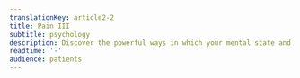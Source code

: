 ```yaml
---
translationKey: article2-2
title: Pain III
subtitle: psychology
description: Discover the powerful ways in which your mental state and social context shape (and are shaped by) pain.
readtime: '-'
audience: patients
---
```

